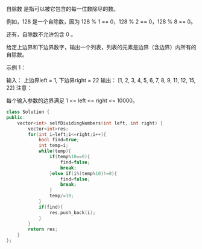 自除数 是指可以被它包含的每一位数除尽的数。

例如，128 是一个自除数，因为 128 % 1 == 0，128 % 2 == 0，128 % 8 == 0。

还有，自除数不允许包含 0 。

给定上边界和下边界数字，输出一个列表，列表的元素是边界（含边界）内所有的自除数。

示例 1：

输入： 
上边界left = 1, 下边界right = 22
输出： [1, 2, 3, 4, 5, 6, 7, 8, 9, 11, 12, 15, 22]
注意：

每个输入参数的边界满足 1 <= left <= right <= 10000。

```cpp
class Solution {
public:
    vector<int> selfDividingNumbers(int left, int right) {
        vector<int>res;
        for(int i=left;i<=right;i++){
            bool find=true;
            int temp=i;
            while(temp){
                if(temp%10==0){
                    find=false;
                    break;
                }else if(i%(temp%10)!=0){
                    find=false;
                    break;
                }
                temp/=10;
            }
            if(find){
                res.push_back(i);
            }
        }
        return res;
    }
};
```

